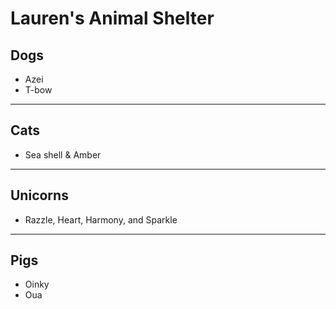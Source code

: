 # Lauren's Animal Shelter

## Dogs

- Azei
- T-bow

---

## Cats

- Sea shell & Amber

---

## Unicorns

- Razzle, Heart, Harmony, and Sparkle

---

## Pigs

- Oinky
- Oua
